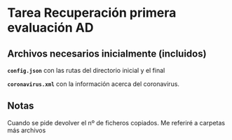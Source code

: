 # Tarea Recuperación primera evaluación AD

## Archivos necesarios inicialmente (incluidos)

**`config.json`** con las rutas del directorio inicial y el final

**`coronavirus.xml`** con la información acerca del coronavirus.

## Notas

Cuando se pide devolver el nº de ficheros copiados. Me referiré a carpetas más archivos
